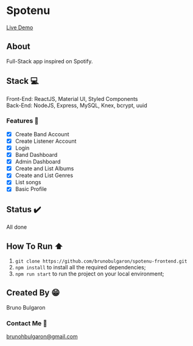 # Spotenu

[Live Demo](https://spotenubruno.web.app/)

## About
Full-Stack app inspired on Spotify.

## Stack :computer:
Front-End: ReactJS, Material UI, Styled Components  
Back-End: NodeJS, Express, MySQL, Knex, bcrypt, uuid

### Features :rocket:

- [X] Create Band Account
- [x] Create Listener Account
- [X] Login
- [X] Band Dashboard
- [X] Admin Dashboard
- [X] Create and List Albums
- [X] Create and List Genres
- [x] List songs
- [x] Basic Profile

## Status :heavy_check_mark:
All done

## How To Run :arrow_up:
1. `git clone https://github.com/brunobulgaron/spotenu-frontend.git`
2. `npm install` to install all the required dependencies;
3. `npm run start` to run the project on your local environment;

## Created By :grin:
Bruno Bulgaron

### Contact Me :email:
brunohbulgaron@gmail.com
